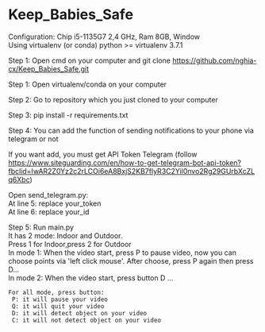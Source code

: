 # Keep_Babies_Safe

Configuration: Chip i5-1135G7 2,4 GHz, Ram 8GB, Window    
Using virtualenv (or conda) python >= virtualenv 3.7.1 

Step 1: Open cmd on your computer and git clone https://github.com/nghia-cx/Keep_Babies_Safe.git

Step 1: Open virtualenv/conda on your computer

Step 2: Go to repository which you just cloned to your computer

Step 3: pip install -r requirements.txt

Step 4: You can add the function of sending notifications to your phone via telegram or not  

If you want add, you must get API Token Telegram (follow https://www.siteguarding.com/en/how-to-get-telegram-bot-api-token?fbclid=IwAR2Z0Yz2c2rLCOi6eA8BxjS2KB7flyR3C2Yil0nvo2Rg29GUrbXcZLq6Xbc)    

Open send_telegram.py:  
    At line 5: replace your_token  
    At line 6: replace your_id  

Step 5: Run main.py  
    It has 2 mode: Indoor and Outdoor.  
    Press 1 for Indoor,press 2 for Outdoor  
    In mode 1:
        When the video start, press P to pause video, now you can choose points via 'left click mouse'. After choose, press P again then press D...  
    In mode 2:
        When the video start, press button D ...  
 
    For all mode, press button:  
     P: it will pause your video    
     Q: it will quit your video    
     D: it will detect object on your video    
     C: it will not detect object on your video  
    
